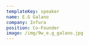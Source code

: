 ```yaml
---
templateKey: speaker
name: E.G Galano
company: Infura
position: Co-Founder
image: /img/9w_e.g_galano.jpg
---
```


